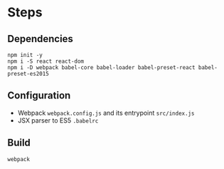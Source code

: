 # Steps

## Dependencies
```
npm init -y
npm i -S react react-dom
npm i -D webpack babel-core babel-loader babel-preset-react babel-preset-es2015
```

## Configuration
- Webpack `webpack.config.js` and its entrypoint `src/index.js`
- JSX parser to ES5 `.babelrc`

## Build
```
webpack
```